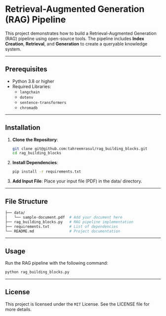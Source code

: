 # Retrieval-Augmented Generation (RAG) Pipeline

This project demonstrates how to build a Retrieval-Augmented Generation (RAG) pipeline using open-source tools. The pipeline includes **Index Creation**, **Retrieval**, and **Generation** to create a queryable knowledge system.

---

## Prerequisites
- Python 3.8 or higher
- Required Libraries:
  - `langchain`
  - `dotenv`
  - `sentence-transformers`
  - `chromadb`

---

## Installation
1. **Clone the Repository**:
   ```bash
   git clone git@github.com:tahreemrasul/rag_building_blocks.git
   cd rag_building_blocks
2. **Install Dependencies**:
   ```bash
   pip install -r requirements.txt
   ```
3. **Add Input File**: Place your input file (PDF) in the data/ directory.

---

## File Structure
```bash
├── data/
│   └── sample-document.pdf  # Add your document here
├── rag_building_blocks.py   # RAG pipeline implementation
├── requirements.txt         # List of dependencies
└── README.md                # Project documentation
```

---

## Usage
Run the RAG pipeline with the following command:
```bash
python rag_building_blocks.py
```

---

## License
This project is licensed under the `MIT` License. See the LICENSE file for more details.
